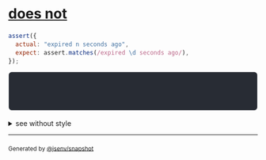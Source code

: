 # [does not](../../assert_matches.test.js#L17)

```js
assert({
  actual: "expired n seconds ago",
  expect: assert.matches(/expired \d seconds ago/),
});
```

![img](throw.svg)

<details>
  <summary>see without style</summary>

```console
AssertionError: actual and expect are different

actual: "expired n seconds ago"
expect: assert.matches(/expired \d seconds ago/)
```

</details>

---

<sub>
  Generated by <a href="https://github.com/jsenv/core/tree/main/packages/independent/snapshot">@jsenv/snapshot</a>
</sub>